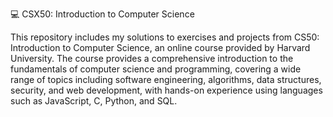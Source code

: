 💻 CSX50: Introduction to Computer Science

This repository includes my solutions to exercises and projects from CS50: Introduction to Computer Science, an online course provided by Harvard University. The course provides a comprehensive introduction to the fundamentals of computer science and programming, covering a wide range of topics including software engineering, algorithms, data structures, security, and web development, with hands-on experience using languages such as JavaScript, C, Python, and SQL.
